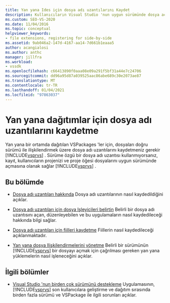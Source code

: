 ```yaml
---
title: Yan yana Ides için dosya adı uzantılarını Kaydet
description: Kullanıcıların Visual Studio 'nun uygun sürümünde dosya açmasına olanak tanıyan yan yana dağıtımlar için dosya adı uzantılarını kaydetme hakkında bilgi edinin.
ms.custom: SEO-VS-2020
ms.date: 11/04/2016
ms.topic: conceptual
helpviewer_keywords:
- file extensions, registering for side-by-side
ms.assetid: 9ab046a2-147d-4167-aa14-7d661b1eaaa5
author: acangialosi
ms.author: anthc
manager: jillfra
ms.workload:
- vssdk
ms.openlocfilehash: c66413890f0aaa08e09a291f5bf31a44e7c24706
ms.sourcegitcommit: dd96a95d87a039525aac86abe689c30e2073ae87
ms.translationtype: MT
ms.contentlocale: tr-TR
ms.lasthandoff: 01/04/2021
ms.locfileid: "97863037"
---
```

# <a name="register-file-name-extensions-for-side-by-side-deployments"></a>Yan yana dağıtımlar için dosya adı uzantılarını kaydetme
Yan yana bir ortamda dağıtılan VSPackages 'ler için, dosyaları doğru sürümü ile ilişkilendirmek üzere dosya adı uzantılarını kaydetmeniz gerekir [!INCLUDE[vsprvs](../code-quality/includes/vsprvs_md.md)] . Sürüme özgü bir dosya adı uzantısı kullanmıyorsanız, kayıt, kullanıcıların projenizi ve proje öğesi dosyalarını uygun sürümünde açmasına olanak sağlar [!INCLUDE[vsprvs](../code-quality/includes/vsprvs_md.md)] .

## <a name="in-this-section"></a>Bu bölümde
- [Dosya adı uzantıları hakkında](../extensibility/about-file-name-extensions.md) Dosya adı uzantılarının nasıl kaydedildiğini açıklar.

- [Dosya adı uzantıları için dosya Işleyicileri belirtin](../extensibility/specifying-file-handlers-for-file-name-extensions.md) Belirli bir dosya adı uzantısını açan, düzenleyebilen ve bu uygulamaların nasıl kaydedileceği hakkında bilgi sağlar.

- [Dosya adı uzantıları için fiilleri kaydetme](../extensibility/registering-verbs-for-file-name-extensions.md) Fiillerin nasıl kaydedileceği açıklanmaktadır.

- [Yan yana dosya Ilişkilendirmelerini yönetme](../extensibility/managing-side-by-side-file-associations.md) Belirli bir sürümünün [!INCLUDE[vsprvs](../code-quality/includes/vsprvs_md.md)] bir dosyayı açmak için çağrılması gereken yan yana yüklemelerin nasıl işleneceğini açıklar.

## <a name="related-sections"></a>İlgili bölümler
- [Visual Studio 'nun birden çok sürümünü destekleme](../extensibility/supporting-multiple-versions-of-visual-studio.md) Uygulamasının, [!INCLUDE[vsprvs](../code-quality/includes/vsprvs_md.md)] son kullanıcılara geliştirme ve dağıtım sırasında birden fazla sürümü ve VSPackage ile ilgili sorunları açıklar.
